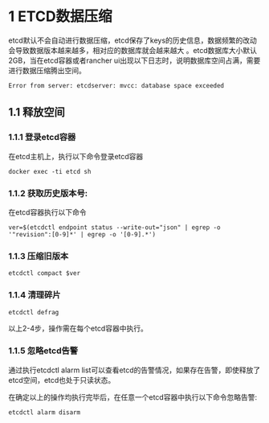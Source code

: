 # 1 ETCD数据压缩
etcd默认不会自动进行数据压缩，etcd保存了keys的历史信息，数据频繁的改动会导致数据版本越来越多，相对应的数据库就会越来越大
。etcd数据库大小默认2GB，当在etcd容器或者rancher ui出现以下日志时，说明数据库空间占满，需要进行数据压缩腾出空间。
```text
Error from server: etcdserver: mvcc: database space exceeded
```

## 1.1 释放空间
### 1.1.1 登录etcd容器

在etcd主机上，执行以下命令登录etcd容器
```
docker exec -ti etcd sh
```
### 1.1.2 获取历史版本号:

在etcd容器执行以下命令
```
ver=$(etcdctl endpoint status --write-out="json" | egrep -o '"revision":[0-9]*' | egrep -o '[0-9].*')
```
### 1.1.3 压缩旧版本
```
etcdctl compact $ver
```
### 1.1.4 清理碎片
```
etcdctl defrag
```
以上2-4步，操作需在每个etcd容器中执行。

### 1.1.5 忽略etcd告警

通过执行etcdctl alarm list可以查看etcd的告警情况，如果存在告警，即使释放了etcd空间，etcd也处于只读状态。

在确定以上的操作均执行完毕后，在任意一个etcd容器中执行以下命令忽略告警:
```
etcdctl alarm disarm
```
